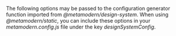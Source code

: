 The following options may be passed to the configuration generator function imported from *@metamodern/design-system*. When using *@metamodern/static*, you can include these options in your *metamodern.config.js* file under the key *designSystemConfig*.
